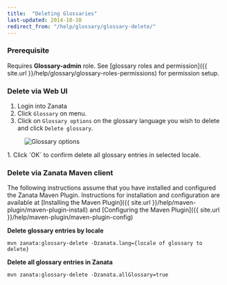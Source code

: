 ```yaml
---
title:  "Deleting Glossaries"
last-updated: 2014-10-30
redirect_from: "/help/glossary/glossary-delete/"
---
```


### Prerequisite
Requires **Glossary-admin** role. See [glossary roles and permission]({{ site.url }}/help/glossary/glossary-roles-permissions) for permission setup.

### Delete via Web UI
1. Login into Zanata
1. Click `Glossary` on menu.
1. Click on `Glossary options` on the glossary language you wish to delete and click `Delete glossary`.
<figure>
    <img alt="Glossary options" src="{{ site.url }}/images/351-glossary-options.gif" />
</figure>
1. Click `OK` to confirm delete all glossary entries in selected locale.


### Delete via Zanata Maven client
The following instructions assume that you have installed and configured the Zanata Maven Plugin. Instructions for installation and configuration are available at [Installing the Maven Plugin]({{ site.url }}/help/maven-plugin/maven-plugin-install) and [Configuring the Maven Plugin]({{ site.url }}/help/maven-plugin/maven-plugin-config)

**Delete glossary entries by locale**

```
mvn zanata:glossary-delete -Dzanata.lang={locale of glossary to delete}
```

**Delete all glossary entries in Zanata**

```
mvn zanata:glossary-delete -Dzanata.allGlossary=true
```
